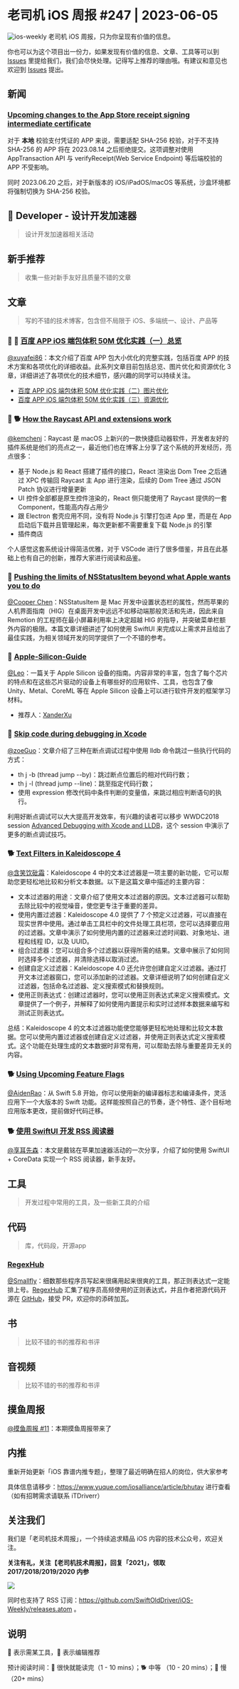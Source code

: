 # 老司机 iOS 周报 #247 | 2023-06-05

![ios-weekly](https://github.com/SwiftOldDriver/iOS-Weekly/blob/master/assets/weekly-header/247.png?raw=true)
老司机 iOS 周报，只为你呈现有价值的信息。

你也可以为这个项目出一份力，如果发现有价值的信息、文章、工具等可以到 [Issues](https://github.com/SwiftOldDriver/iOS-Weekly/issues) 里提给我们，我们会尽快处理。记得写上推荐的理由哦。有建议和意见也欢迎到 [Issues](https://github.com/SwiftOldDriver/iOS-Weekly/issues) 提出。

## 新闻

### [Upcoming changes to the App Store receipt signing intermediate certificate](https://developer.apple.com/news/?id=smofnyhj)

对于 **本地** 校验支付凭证的 APP 来说，需要适配 SHA-256 校验，对于不支持 SHA-256 的 APP 将在 2023.08.14 之后拒绝提交。这项调整对使用 AppTransaction API 与 verifyReceipt(Web Service Endpoint) 等后端校验的 APP 不受影响。

同时 2023.06.20 之后，对于新版本的 iOS/iPadOS/macOS 等系统，沙盒环境都将强制切换为 SHA-256 校验。

##  Developer - 设计开发加速器

> 设计开发加速器相关活动

## 新手推荐

> 收集一些对新手友好且质量不错的文章

## 文章

> 写的不错的技术博客，包含但不局限于 iOS、多端统一、设计、产品等

### 🌟 🐢 [百度 APP iOS 端包体积 50M 优化实践（一）总览](https://mp.weixin.qq.com/s/ANbFzg7X932o-iDpa8FcxQ)

[@xuyafei86](https://github.com/xiaofei86)：本文介绍了百度 APP 包大小优化的完整实践，包括百度 APP 的技术方案和各项优化的详细收益。此系列文章目前包括总览、图片优化和资源优化 3 章，详细讲述了各项优化的技术细节，感兴趣的同学可以持续关注。

* [百度 APP iOS 端包体积 50M 优化实践（二）图片优化](https://mp.weixin.qq.com/s/RR7sjhkuTFgUp7S5E8ECMw)
* [百度 APP iOS 端包体积 50M 优化实践（三）资源优化](https://mp.weixin.qq.com/s/FQWCX0wkK6ifHQ8RhmmPsg)

### 🌟 🐕 [How the Raycast API and extensions work](https://www.raycast.com/blog/how-raycast-api-extensions-work)

[@kemchenj](https://kemchenj.github.io/)：Raycast 是 macOS 上新兴的一款快捷启动器软件，开发者友好的插件系统是他们的亮点之一，最近他们也在博客上分享了这个系统的开发经历，亮点很多：

- 基于 Node.js 和 React 搭建了插件的接口，React 渲染出 Dom Tree 之后通过 XPC 传输回 Raycast 主 App 进行渲染，后续的 Dom Tree 通过 JSON Patch 协议进行增量更新
- UI 控件全部都是原生控件渲染的，React 侧只能使用了 Raycast 提供的一套 Component，性能高内存占用少
- 跟 Electron 套壳应用不同，没有将 Node.js 引擎打包进 App 里，而是在 App 启动后下载并且管理起来，每次更新都不需要重复下载 Node.js 的引擎
- 插件商店

个人感觉这套系统设计得简洁优雅，对于 VSCode 进行了很多借鉴，并且在此基础上也有自己的创新，推荐大家进行阅读和品鉴。

### 🐢 [Pushing the limits of NSStatusItem beyond what Apple wants you to do](https://remotion.com/blog/pushing-the-limits-nsstatusitem)

[@Cooper Chen](https://github.com/cjlcooper)：NSStatusItem 是 Mac 开发中设置状态栏的属性，然而苹果的人机界面指南（HIG）在桌面开发中远远不如移动端那般灵活和先进，因此来自 Remotion 的工程师在最小屏幕利用率上决定超越 HIG 的指导，并突破菜单栏额外内容的极限。本篇文章详细讲述了如何使用 SwiftUI 来完成以上需求并且给出了最佳实践，为相关领域开发的同学提供了一个不错的参考。

### 🐢 [Apple-Silicon-Guide](https://github.com/mikeroyal/Apple-Silicon-Guide)

[@Leo](https://github.com/leomobiledeveloper)：一篇关于 Apple Silicon 设备的指南。内容非常的丰富，包含了每个芯片的特点和在这些芯片驱动的设备上有哪些好的应用软件、工具，也包含了像 Unity、Metal、CoreML 等在 Apple Silicon 设备上可以进行软件开发的框架学习材料。

- 推荐人：[XanderXu](https://github.com/XanderXu)

### 🐎  [Skip code during debugging in Xcode](https://blog.eidinger.info/skip-code-during-debugging-in-xcode)

[@zoeGuo](https://github.com/zoeGuo)：文章介绍了三种在断点调试过程中使用 lldb 命令跳过一些执行代码的方式：
  - th j -b (thread jump --by)：跳过断点位置后的相对代码行数；
  - th j -l (thread jump --line)：跳至指定代码行数；
  - 使用 expression 修改代码中条件判断的变量值，来跳过相应判断语句的执行。

利用好断点调试可以大大提高开发效率，有兴趣的读者可以移步 WWDC2018 session [Advanced Debugging with Xcode and LLDB](https://developer.apple.com/videos/play/wwdc2018/412/)，这个 session 中演示了更多的断点调试技巧。

### 🐕 [Text Filters in Kaleidoscope 4](https://blog.kaleidoscope.app/2023/05/31/text-filters-in-kaleidoscope-4/)

[@含笑饮砒霜](https://weibo.com/chinafishnews/)：Kaleidoscope 4 中的文本过滤器是一项主要的新功能，它可以帮助您更轻松地比较和分析文本数据。以下是这篇文章中描述的主要内容：
- 文本过滤器的用途：文章介绍了使用文本过滤器的原因。文本过滤器可以帮助去除比较中的视觉噪音，使您更专注于重要的差异。
- 使用内置过滤器：Kaleidoscope 4.0 提供了 7 个预定义过滤器，可以直接在现实世界中使用。通过单击工具栏中的文件处理工具栏项，您可以选择要应用的过滤器。文章中演示了如何使用内置的过滤器来过滤时间戳、对象地址、进程和线程 ID，以及 UUID。
- 组合过滤器：您可以组合多个过滤器以获得所需的结果。文章中展示了如何同时选择多个过滤器，并清除选择以取消过滤。
- 创建自定义过滤器：Kaleidoscope 4.0 还允许您创建自定义过滤器。通过打开文本过滤器窗口，您可以添加新的过滤器。文章详细说明了如何创建自定义过滤器，包括命名过滤器、定义搜索模式和替换规则。
- 使用正则表达式：创建过滤器时，您可以使用正则表达式来定义搜索模式。文章提供了一个例子，并解释了如何使用内置提示和实时过滤样本数据来编写和测试正则表达式。

总结：Kaleidoscope 4 的文本过滤器功能使您能够更轻松地处理和比较文本数据。您可以使用内置过滤器或创建自定义过滤器，并使用正则表达式定义搜索模式。这个功能在处理生成的文本数据时非常有用，可以帮助去除与重要差异无关的内容。

### 🐕 [Using Upcoming Feature Flags](https://www.swift.org/blog/using-upcoming-feature-flags)

[@AidenRao](https://weibo.com/AidenRao)：从 Swift 5.8 开始，你可以使用新的编译器标志和编译条件，灵活应用下一个大版本的 Swift 功能。这样能按照自己的节奏，逐个特性、逐个目标地应用版本更改，提前做好代码迁移。

### 🐕 [使用 SwiftUI 开发 RSS 阅读器](https://mp.weixin.qq.com/s/8DFqljikD7FKvHTdZj2weA)

[@享耳先森](https://github.com/iblacksun)：本文是戴铭在苹果加速器活动的一次分享，介绍了如何使用 SwiftUI + CoreData 实现一个 RSS 阅读器，新手友好。

## 工具

> 开发过程中常用的工具，及一些新工具的介绍

## 代码

> 库，代码段，开源app

### [RegexHub](https://github.com/lukehaas/RegexHub)

[@Smallfly](https://github.com/iostalks)：细数那些程序员写起来很痛用起来很爽的工具，那正则表达式一定能排上号。[RegexHub](https://projects.lukehaas.me/regexhub/?) 汇集了程序员高频使用的正则表达式，并且作者把源代码开源在 [GitHub](https://github.com/lukehaas/RegexHub)，接受 PR，欢迎你的添砖加瓦。

## 书

> 比较不错的书的推荐和书评

## 音视频

> 比较不错的书的推荐和书评

## 摸鱼周报

[@摸鱼周报 #11](https://mp.weixin.qq.com/s/hE9wYlLX8F1sKjIF5eIPVQ)：本期摸鱼周报带来了

## 内推

重新开始更新「iOS 靠谱内推专题」，整理了最近明确在招人的岗位，供大家参考

具体信息请移步：https://www.yuque.com/iosalliance/article/bhutav 进行查看（如有招聘需求请联系 iTDriverr）

## 关注我们

我们是「老司机技术周报」，一个持续追求精品 iOS 内容的技术公众号，欢迎关注。

**关注有礼，关注【老司机技术周报】，回复「2021」，领取 2017/2018/2019/2020 内参**

![](https://github.com/SwiftOldDriver/iOS-Weekly/blob/master/assets/qrcode_for_wechat.jpg?raw=true)

同时也支持了 RSS 订阅：https://github.com/SwiftOldDriver/iOS-Weekly/releases.atom 。

## 说明

🚧 表示需某工具，🌟 表示编辑推荐

预计阅读时间：🐎 很快就能读完（1 - 10 mins）；🐕 中等 （10 - 20 mins）；🐢 慢（20+ mins）
